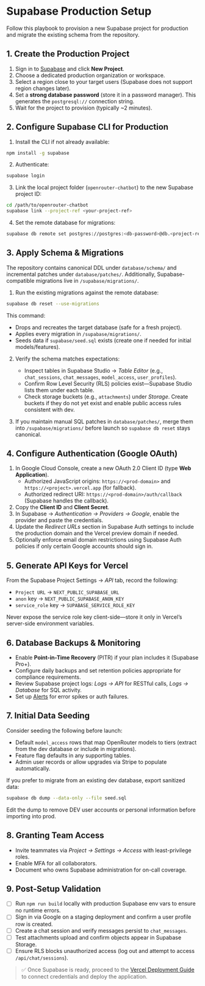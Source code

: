 # Supabase Production Setup

Follow this playbook to provision a new Supabase project for production and migrate the existing schema from the repository.

## 1. Create the Production Project

1. Sign in to [Supabase](https://supabase.com/dashboard) and click **New Project**.
2. Choose a dedicated production organization or workspace.
3. Select a region close to your target users (Supabase does not support region changes later).
4. Set a **strong database password** (store it in a password manager). This generates the `postgresql://` connection string.
5. Wait for the project to provision (typically ~2 minutes).

## 2. Configure Supabase CLI for Production

1. Install the CLI if not already available:

```bash
npm install -g supabase
```

2. Authenticate:

```bash
supabase login
```

3. Link the local project folder (`openrouter-chatbot`) to the new Supabase project ID:

```bash
cd /path/to/openrouter-chatbot
supabase link --project-ref <your-project-ref>
```

4. Set the remote database for migrations:

```bash
supabase db remote set postgres://postgres:<db-password>@db.<project-ref>.supabase.co:5432/postgres
```

## 3. Apply Schema & Migrations

The repository contains canonical DDL under `database/schema/` and incremental patches under `database/patches/`. Additionally, Supabase-compatible migrations live in `/supabase/migrations/`.

1. Run the existing migrations against the remote database:

```bash
supabase db reset --use-migrations
```

This command:

- Drops and recreates the target database (safe for a fresh project).
- Applies every migration in `/supabase/migrations/`.
- Seeds data if `supabase/seed.sql` exists (create one if needed for initial models/features).

2. Verify the schema matches expectations:

   - Inspect tables in Supabase Studio → _Table Editor_ (e.g., `chat_sessions`, `chat_messages`, `model_access`, `user_profiles`).
   - Confirm Row Level Security (RLS) policies exist—Supabase Studio lists them under each table.
   - Check storage buckets (e.g., `attachments`) under _Storage_. Create buckets if they do not yet exist and enable public access rules consistent with dev.

3. If you maintain manual SQL patches in `database/patches/`, merge them into `/supabase/migrations/` before launch so `supabase db reset` stays canonical.

## 4. Configure Authentication (Google OAuth)

1. In Google Cloud Console, create a new OAuth 2.0 Client ID (type **Web Application**).
   - Authorized JavaScript origins: `https://<prod-domain>` and `https://<project>.vercel.app` (for fallback).
   - Authorized redirect URI: `https://<prod-domain>/auth/callback` (Supabase handles the callback).
2. Copy the **Client ID** and **Client Secret**.
3. In Supabase → _Authentication → Providers → Google_, enable the provider and paste the credentials.
4. Update the _Redirect URLs_ section in Supabase Auth settings to include the production domain and the Vercel preview domain if needed.
5. Optionally enforce email domain restrictions using Supabase Auth policies if only certain Google accounts should sign in.

## 5. Generate API Keys for Vercel

From the Supabase Project Settings → _API_ tab, record the following:

- `Project URL` → `NEXT_PUBLIC_SUPABASE_URL`
- `anon` key → `NEXT_PUBLIC_SUPABASE_ANON_KEY`
- `service_role` key → `SUPABASE_SERVICE_ROLE_KEY`

Never expose the service role key client-side—store it only in Vercel’s server-side environment variables.

## 6. Database Backups & Monitoring

- Enable **Point-in-Time Recovery** (PITR) if your plan includes it (Supabase Pro+).
- Configure daily backups and set retention policies appropriate for compliance requirements.
- Review Supabase project logs: _Logs → API_ for RESTful calls, _Logs → Database_ for SQL activity.
- Set up [Alerts](https://supabase.com/docs/guides/platform/alerts) for error spikes or auth failures.

## 7. Initial Data Seeding

Consider seeding the following before launch:

- Default `model_access` rows that map OpenRouter models to tiers (extract from the dev database or include in migrations).
- Feature flag defaults in any supporting tables.
- Admin user records or allow upgrades via Stripe to populate automatically.

If you prefer to migrate from an existing dev database, export sanitized data:

```bash
supabase db dump --data-only --file seed.sql
```

Edit the dump to remove DEV user accounts or personal information before importing into prod.

## 8. Granting Team Access

- Invite teammates via _Project → Settings → Access_ with least-privilege roles.
- Enable MFA for all collaborators.
- Document who owns Supabase administration for on-call coverage.

## 9. Post-Setup Validation

- [ ] Run `npm run build` locally with production Supabase env vars to ensure no runtime errors.
- [ ] Sign in via Google on a staging deployment and confirm a user profile row is created.
- [ ] Create a chat session and verify messages persist to `chat_messages`.
- [ ] Test attachments upload and confirm objects appear in Supabase Storage.
- [ ] Ensure RLS blocks unauthorized access (log out and attempt to access `/api/chat/sessions`).

> ✅ Once Supabase is ready, proceed to the [Vercel Deployment Guide](./vercel-deployment-guide.md) to connect credentials and deploy the application.
